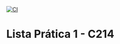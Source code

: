 [![CI](https://github.com/franlaranjo/c214-lista-1/actions/workflows/main.yml/badge.svg)](https://github.com/franlaranjo/c214-lista-1/actions/workflows/main.yml)

# Lista Prática 1 - C214
